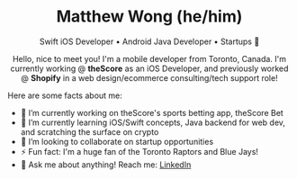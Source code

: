 <h1 align="center">Matthew Wong (he/him)</h1>
<p align="center">Swift iOS Developer • Android Java Developer • Startups 🚀</p>
<p align="center">Hello, nice to meet you! I'm a mobile developer from Toronto, Canada. I'm currently working @ <b>theScore</b> as an iOS Developer, and previously worked @ <b>Shopify</b> in a web design/ecommerce consulting/tech support role!</p>

Here are some facts about me:
- 📱 I’m currently working on theScore's sports betting app, theScore Bet
- 🌱 I’m currently learning iOS/Swift concepts, Java backend for web dev, and scratching the surface on crypto
- 👯 I’m looking to collaborate on startup opportunities
- ⚡ Fun fact: I'm a huge fan of the Toronto Raptors and Blue Jays!
- 💬 Ask me about anything! Reach me: <a href="https://www.linkedin.com/in/mattwong-ca">LinkedIn</a> 
<!-- - 🤔 I’m looking for help with ... -->
